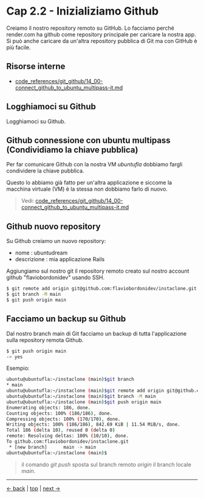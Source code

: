 # <a name="top"></a> Cap 2.2 - Inizializiamo Github

Creiamo il nostro repository remoto su GitHub.
Lo facciamo perché render.com ha github come repository principale per caricare la nostra app.
Si può anche caricare da un'altra repository pubblica di Git ma con GitHub è più facile.



## Risorse interne

- [code_references/git_github/14_00-connect_github_to_ubuntu_multipass-it.md]()



## Logghiamoci su Github

Logghiamoci su Github.



## Github connessione con ubuntu multipass (Condividiamo la chiave pubblica)

Per far comunicare Github con la nostra VM *ubuntufla* dobbiamo fargli condividere la chiave pubblica.

Questo lo abbiamo già fatto per un'altra applicazione e siccome la macchina virtuale (VM) è la stessa non dobbiamo farlo di nuovo. 

> Vedi: [code_references/git_github/14_00-connect_github_to_ubuntu_multipass-it.md]()



## Github nuovo repository

Su Github creiamo un nuovo repository:

- nome        : ubuntudream
- descrizione : mia applicazione Rails

Aggiungiamo sul nostro git il repository remoto creato sul nostro account github "flaviobordonidev" usando SSH.

```bash
$ git remote add origin git@github.com:flaviobordonidev/instaclone.git
$ git branch -M main
$ git push origin main
```



## Facciamo un backup su Github

Dal nostro branch main di Git facciamo un backup di tutta l'applicazione sulla repository remota Github.


```bash
$ git push origin main
-> yes
```

Esempio:
 
```bash
ubuntu@ubuntufla:~/instaclone (main)$git branch
* main
ubuntu@ubuntufla:~/instaclone (main)$git remote add origin git@github.com:flaviobordonidev/instaclone.git
ubuntu@ubuntufla:~/instaclone (main)$git branch -M main
ubuntu@ubuntufla:~/instaclone (main)$git push origin main
Enumerating objects: 186, done.
Counting objects: 100% (186/186), done.
Compressing objects: 100% (170/170), done.
Writing objects: 100% (186/186), 842.69 KiB | 11.54 MiB/s, done.
Total 186 (delta 10), reused 0 (delta 0)
remote: Resolving deltas: 100% (10/10), done.
To github.com:flaviobordonidev/instaclone.git
 * [new branch]      main -> main
ubuntu@ubuntufla:~/instaclone (main)$
```

> il comando *git push* sposta sul branch remoto *origin* il branch locale *main*.



---

[<- back](https://github.com/flaviobordonidev/leanpubabrandnewcms/blob/master/ubuntudream/02-production/01_00-git_main_branch-it.md)
 | [top](#top) |
[next ->](https://github.com/flaviobordonidev/leanpubabrandnewcms/blob/master/ubuntudream/02-production/03_00-render_first_deployment-it.md)
